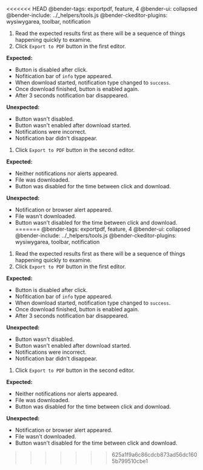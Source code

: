 <<<<<<< HEAD
@bender-tags: exportpdf, feature, 4
@bender-ui: collapsed
@bender-include: ../_helpers/tools.js
@bender-ckeditor-plugins: wysiwygarea, toolbar, notification

1. Read the expected results first as there will be a sequence of things happening quickly to examine.
1. Click `Export to PDF` button in the first editor.

  **Expected:**

  * Button is disabled after click.
  * Nofitication bar of `info` type appeared.
  * When download started, notification type changed to `success`.
  * Once download finished, button is enabled again.
  * After 3 seconds notification bar disappeared.

  **Unexpected:**

  * Button wasn't disabled.
  * Button wasn't enabled after download started.
  * Notifications were incorrect.
  * Notification bar didn't disappear.

1. Click `Export to PDF` button in the second editor.

  **Expected:**

  * Neither notifications nor alerts appeared.
  * File was downloaded.
  * Button was disabled for the time between click and download.

  **Unexpected:**

  * Notification or browser alert appeared.
  * File wasn't downloaded.
  * Button wasn't disabled for the time between click and download.
=======
@bender-tags: exportpdf, feature, 4
@bender-ui: collapsed
@bender-include: ../_helpers/tools.js
@bender-ckeditor-plugins: wysiwygarea, toolbar, notification

1. Read the expected results first as there will be a sequence of things happening quickly to examine.
1. Click `Export to PDF` button in the first editor.

  **Expected:**

  * Button is disabled after click.
  * Nofitication bar of `info` type appeared.
  * When download started, notification type changed to `success`.
  * Once download finished, button is enabled again.
  * After 3 seconds notification bar disappeared.

  **Unexpected:**

  * Button wasn't disabled.
  * Button wasn't enabled after download started.
  * Notifications were incorrect.
  * Notification bar didn't disappear.

1. Click `Export to PDF` button in the second editor.

  **Expected:**

  * Neither notifications nor alerts appeared.
  * File was downloaded.
  * Button was disabled for the time between click and download.

  **Unexpected:**

  * Notification or browser alert appeared.
  * File wasn't downloaded.
  * Button wasn't disabled for the time between click and download.
>>>>>>> 625a1f9a6c86cdcb873ad56dc1605b799510cbe1
